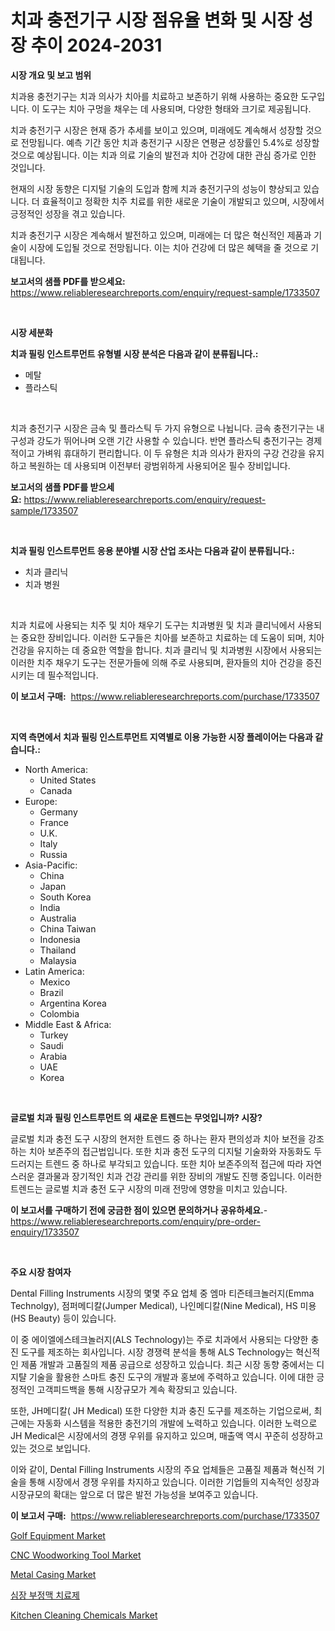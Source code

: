<p><h1>치과 충전기구 시장 점유율 변화 및 시장 성장 추이 2024-2031</h1></p><p><strong>시장 개요 및 보고 범위</strong></p>
<p><p>치과용 충전기구는 치과 의사가 치아를 치료하고 보존하기 위해 사용하는 중요한 도구입니다. 이 도구는 치아 구멍을 채우는 데 사용되며, 다양한 형태와 크기로 제공됩니다.</p><p>치과 충전기구 시장은 현재 증가 추세를 보이고 있으며, 미래에도 계속해서 성장할 것으로 전망됩니다. 예측 기간 동안 치과 충전기구 시장은 연평균 성장률인 5.4%로 성장할 것으로 예상됩니다. 이는 치과 의료 기술의 발전과 치아 건강에 대한 관심 증가로 인한 것입니다.</p><p>현재의 시장 동향은 디지털 기술의 도입과 함께 치과 충전기구의 성능이 향상되고 있습니다. 더 효율적이고 정확한 치주 치료를 위한 새로운 기술이 개발되고 있으며, 시장에서 긍정적인 성장을 겪고 있습니다.</p><p>치과 충전기구 시장은 계속해서 발전하고 있으며, 미래에는 더 많은 혁신적인 제품과 기술이 시장에 도입될 것으로 전망됩니다. 이는 치아 건강에 더 많은 혜택을 줄 것으로 기대됩니다.</p></p>
<p><strong>보고서의 샘플 PDF를 받으세요:</strong> <a href="https://www.reliableresearchreports.com/enquiry/request-sample/1733507">https://www.reliableresearchreports.com/enquiry/request-sample/1733507</a></p>
<p>&nbsp;</p>
<p><strong>시장 세분화</strong></p>
<p><strong>치과 필링 인스트루먼트 유형별 시장 분석은 다음과 같이 분류됩니다.:</strong></p>
<p><ul><li>메탈</li><li>플라스틱</li></ul></p>
<p>&nbsp;</p>
<p><p>치과 충전기구 시장은 금속 및 플라스틱 두 가지 유형으로 나뉩니다. 금속 충전기구는 내구성과 강도가 뛰어나며 오랜 기간 사용할 수 있습니다. 반면 플라스틱 충전기구는 경제적이고 가벼워 휴대하기 편리합니다. 이 두 유형은 치과 의사가 환자의 구강 건강을 유지하고 복원하는 데 사용되며 이전부터 광범위하게 사용되어온 필수 장비입니다.</p></p>
<p><strong>보고서의 샘플 PDF를 받으세요:</strong>&nbsp;<a href="https://www.reliableresearchreports.com/enquiry/request-sample/1733507">https://www.reliableresearchreports.com/enquiry/request-sample/1733507</a></p>
<p>&nbsp;</p>
<p><strong> 치과 필링 인스트루먼트 응용 분야별 시장 산업 조사는 다음과 같이 분류됩니다.:</strong></p>
<p><ul><li>치과 클리닉</li><li>치과 병원</li></ul></p>
<p>&nbsp;</p>
<p><p>치과 치료에 사용되는 치주 및 치아 채우기 도구는 치과병원 및 치과 클리닉에서 사용되는 중요한 장비입니다. 이러한 도구들은 치아를 보존하고 치료하는 데 도움이 되며, 치아 건강을 유지하는 데 중요한 역할을 합니다. 치과 클리닉 및 치과병원 시장에서 사용되는 이러한 치주 채우기 도구는 전문가들에 의해 주로 사용되며, 환자들의 치아 건강을 증진시키는 데 필수적입니다.</p></p>
<p><strong>이 보고서 구매:</strong>&nbsp; <a href="https://www.reliableresearchreports.com/purchase/1733507">https://www.reliableresearchreports.com/purchase/1733507</a></p>
<p>&nbsp;</p>
<p><strong>지역 측면에서 치과 필링 인스트루먼트 지역별로 이용 가능한 시장 플레이어는 다음과 같습니다.:</strong></p>
<p><ul>
    <li>
        North America:
        <ul>
            <li>United States</li>
            <li>Canada</li>
        </ul>
    </li>
    <li>
        Europe:
        <ul>
            <li>Germany</li>
            <li>France</li>
            <li>U.K.</li>
            <li>Italy</li>
            <li>Russia</li>
        </ul>
    </li>
    <li>
        Asia-Pacific:
        <ul>
            <li>China</li>
            <li>Japan</li>
            <li>South Korea</li>
            <li>India</li>
            <li>Australia</li>
            <li>China Taiwan</li>
            <li>Indonesia</li>
            <li>Thailand</li>
            <li>Malaysia</li>
        </ul>
    </li>
    <li>
        Latin America:
        <ul>
            <li>Mexico</li>
            <li>Brazil</li>
            <li>Argentina Korea</li>
            <li>Colombia</li>
        </ul>
    </li>
    <li>
        Middle East & Africa:
        <ul>
            <li>Turkey</li>
            <li>Saudi</li>
            <li>Arabia</li>
            <li>UAE</li>
            <li>Korea</li>
        </ul>
    </li>
    </ul></p>
<p>&nbsp;</p>
<p><strong>글로벌 치과 필링 인스트루먼트 의 새로운 트렌드는 무엇입니까? 시장?</strong></p>
<p><p>글로벌 치과 충전 도구 시장의 현저한 트렌드 중 하나는 환자 편의성과 치아 보전을 강조하는 치아 보존주의 접근법입니다. 또한 치과 충전 도구의 디지털 기술화와 자동화도 두드러지는 트렌드 중 하나로 부각되고 있습니다. 또한 치아 보존주의적 접근에 따라 자연스러운 결과물과 장기적인 치과 건강 관리를 위한 장비의 개발도 진행 중입니다. 이러한 트렌드는 글로벌 치과 충전 도구 시장의 미래 전망에 영향을 미치고 있습니다.</p></p>
<p><strong>이 보고서를 구매하기 전에 궁금한 점이 있으면 문의하거나 공유하세요.</strong>- <a href="https://www.reliableresearchreports.com/enquiry/pre-order-enquiry/1733507">https://www.reliableresearchreports.com/enquiry/pre-order-enquiry/1733507</a></p>
<p>&nbsp;</p>
<p><strong>주요 시장 참여자</strong></p>
<p><p>Dental Filling Instruments 시장의 몇몇 주요 업체 중 엠마 티즌테크놀러지(Emma Technolgy), 점퍼메디칼(Jumper Medical), 나인메디칼(Nine Medical), HS 미용(HS Beauty) 등이 있습니다. </p><p>이 중 에이엘에스테크놀러지(ALS Technology)는 주로 치과에서 사용되는 다양한 충진 도구를 제조하는 회사입니다. 시장 경쟁력 분석을 통해 ALS Technology는 혁신적인 제품 개발과 고품질의 제품 공급으로 성장하고 있습니다. 최근 시장 동향 중에서는 디지턀 기술을 활용한 스마트 충진 도구의 개발과 홍보에 주력하고 있습니다. 이에 대한 긍정적인 고객피드백을 통해 시장규모가 계속 확장되고 있습니다.</p><p>또한, JH메디칼( JH Medical) 또한 다양한 치과 충진 도구를 제조하는 기업으로써, 최근에는 자동화 시스템을 적용한 충전기의 개발에 노력하고 있습니다. 이러한 노력으로 JH Medical은 시장에서의 경쟁 우위를 유지하고 있으며, 매출액 역시 꾸준히 성장하고 있는 것으로 보입니다.</p><p>이와 같이, Dental Filling Instruments 시장의 주요 업체들은 고품질 제품과 혁신적 기술을 통해 시장에서 경쟁 우위를 차지하고 있습니다. 이러한 기업들의 지속적인 성장과 시장규모의 확대는 앞으로 더 많은 발전 가능성을 보여주고 있습니다.</p></p>
<p><strong>이 보고서 구매:</strong>&nbsp;&nbsp;<a href="https://www.reliableresearchreports.com/purchase/1733507">https://www.reliableresearchreports.com/purchase/1733507</a></p>
<p><p><a href="https://view.publitas.com/reportprime-1/golf-equipment-market-size-and-growth-market-segmentation-regional-and-country-breakdowns-and-market-trends-for-period-from-2024-2031/">Golf Equipment Market</a></p><p><a href="https://issuu.com/reportprime-2/docs/cnc-woodworking-tool-market-size-2030.pptx">CNC Woodworking Tool Market</a></p><p><a href="https://view.publitas.com/reportprime-1/metal-casing-market-provides-detailed-segmentation-of-this-market-based-on-type-application-and-region-and-forecast-for-the-period-from-2024-2031/">Metal Casing Market</a></p><p><a href="https://github.com/akzkkws047661437/Market-Research-Report-List-1/blob/main/3336788185792.md">심장 부정맥 치료제</a></p><p><a href="https://zircon-bluebell-299.notion.site/Kitchen-Cleaning-Chemicals-Market-Analysis-and-Market-Size-Global-Industry-Overview-Market-Segment-6157e3d95f4b4b46b45aaf2a554becc8">Kitchen Cleaning Chemicals Market</a></p></p>
